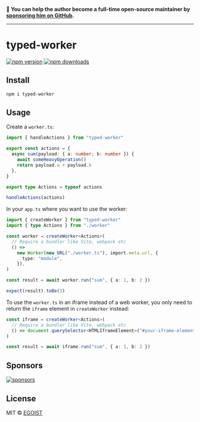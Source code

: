 **💛 You can help the author become a full-time open-source maintainer by [sponsoring him on GitHub](https://github.com/sponsors/egoist).**

---

# typed-worker

[![npm version](https://badgen.net/npm/v/typed-worker)](https://npm.im/typed-worker) [![npm downloads](https://badgen.net/npm/dm/typed-worker)](https://npm.im/typed-worker)

## Install

```bash
npm i typed-worker
```

## Usage

Create a `worker.ts`:

```ts
import { handleActions } from "typed-worker"

export const actions = {
  async sum(payload: { a: number; b: number }) {
    await someHeavyOperation()
    return payload.a + payload.b
  },
}

export type Actions = typeof actions

handleActions(actions)
```

In your `app.ts` where you want to use the worker:

```ts
import { createWorker } from "typed-worker"
import { type Actions } from "./worker"

const worker = createWorker<Actions>(
  // Require a bundler like Vite, webpack etc
  () =>
    new Worker(new URL("./worker.ts"), import.meta.url, {
      type: "module",
    }),
)

const result = await worker.run("sum", { a: 1, b: 2 })

expect(result).toBe(3)
```

To use the `worker.ts` in an iframe instead of a web worker, you only need to return the `iframe` element in `createWorker` instead:

```ts
const iframe = createWorker<Actions>(
  // Require a bundler like Vite, webpack etc
  () => document.querySelector<HTMLIframeElement>("#your-iframe-element")!,
)

const result = await iframe.run("sum", { a: 1, b: 2 })
```

## Sponsors

[![sponsors](https://sponsors-images.egoist.dev/sponsors.svg)](https://github.com/sponsors/egoist)

## License

MIT &copy; [EGOIST](https://github.com/sponsors/egoist)
